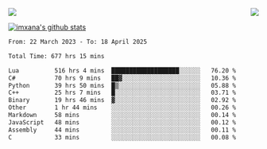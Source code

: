 <p>
  <a href="https://count.getloli.com/"><img src="https://count.getloli.com/get/@xana.readme?theme=moebooru-h"></a>
  <img src="https://weather-icon.journeyad.repl.co/@hangzhou?v=1" align="right">
</p>


<a href="https://github.com/imxana"><img align="center" src="https://github-readme-stats.vercel.app/api?username=imxana&show_icons=true&include_all_commits=true&hide_border=tru&custom_title=imxana%27s%20Github%20Stats" alt="imxana's github stats" /></a> 

<!--START_SECTION:waka-->

```txt
From: 22 March 2023 - To: 18 April 2025

Total Time: 677 hrs 15 mins

Lua          516 hrs 4 mins  ███████████████████░░░░░░   76.20 %
C#           70 hrs 9 mins   ██▓░░░░░░░░░░░░░░░░░░░░░░   10.36 %
Python       39 hrs 50 mins  █▒░░░░░░░░░░░░░░░░░░░░░░░   05.88 %
C++          25 hrs 7 mins   █░░░░░░░░░░░░░░░░░░░░░░░░   03.71 %
Binary       19 hrs 46 mins  ▓░░░░░░░░░░░░░░░░░░░░░░░░   02.92 %
Other        1 hr 44 mins    ░░░░░░░░░░░░░░░░░░░░░░░░░   00.26 %
Markdown     58 mins         ░░░░░░░░░░░░░░░░░░░░░░░░░   00.14 %
JavaScript   48 mins         ░░░░░░░░░░░░░░░░░░░░░░░░░   00.12 %
Assembly     44 mins         ░░░░░░░░░░░░░░░░░░░░░░░░░   00.11 %
C            33 mins         ░░░░░░░░░░░░░░░░░░░░░░░░░   00.08 %
```

<!--END_SECTION:waka-->

